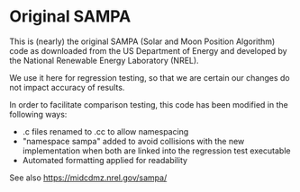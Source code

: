 # Original SAMPA

This is (nearly) the original SAMPA (Solar and Moon Position Algorithm) code as
downloaded from the US Department of Energy and developed by the National
Renewable Energy Laboratory (NREL).

We use it here for regression testing, so that we are certain our changes do
not impact accuracy of results.

In order to facilitate comparison testing, this code has been modified in the
following ways:

 - .c files renamed to .cc to allow namespacing
 - "namespace sampa" added to avoid collisions with the new implementation when
   both are linked into the regression test executable
 - Automated formatting applied for readability

See also https://midcdmz.nrel.gov/sampa/
